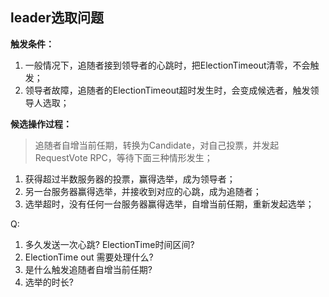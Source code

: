 ## leader选取问题

**触发条件：**

1. 一般情况下，追随者接到领导者的心跳时，把ElectionTimeout清零，不会触发；
2. 领导者故障，追随者的ElectionTimeout超时发生时，会变成候选者，触发领导人选取；



**候选操作过程：**

> 追随者自增当前任期，转换为Candidate，对自己投票，并发起RequestVote RPC，等待下面三种情形发生；

1. 获得超过半数服务器的投票，赢得选举，成为领导者；
2. 另一台服务器赢得选举，并接收到对应的心跳，成为追随者；
3. 选举超时，没有任何一台服务器赢得选举，自增当前任期，重新发起选举；







 Q:

1.  多久发送一次心跳? ElectionTime时间区间?
2.  ElectionTime out 需要处理什么?
3. 是什么触发追随者自增当前任期?
4. 选举的时长?

